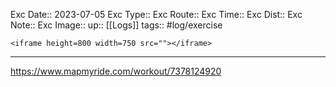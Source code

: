 Exc Date::  2023-07-05
Exc Type:: 
Exc Route:: 
Exc Time:: 
Exc Dist:: 
Exc Note:: 
Exc Image:: 
up:: [[Logs]]
tags:: #log/exercise 

`<iframe height=800 width=750 src=""></iframe>`

---



https://www.mapmyride.com/workout/7378124920